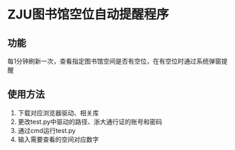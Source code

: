 # ZJU图书馆空位自动提醒程序

## 功能 
每1分钟刷新一次，查看指定图书馆空间是否有空位，在有空位时通过系统弹窗提醒

## 使用方法
1. 下载对应浏览器驱动、相关库
2. 更改test.py中驱动的路径、浙大通行证的账号和密码
3. 通过cmd运行test.py
4. 输入需要查看的空间对应数字


